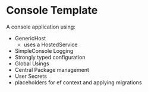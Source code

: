 # Console Template

A console application using:

* GenericHost
  * uses a HostedService 
* SimpleConsole Logging
* Strongly typed configuration
* Global Usings
* Central Package management
* User Secrets
* placeholders for ef context and applying migrations 
